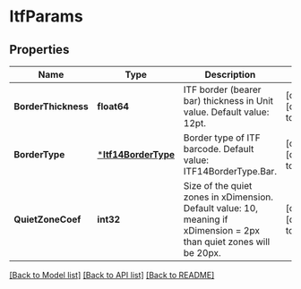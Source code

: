 # ItfParams

## Properties

Name | Type | Description | Notes
------------ | ------------- | ------------- | -------------
**BorderThickness** | **float64** | ITF border (bearer bar) thickness in Unit value. Default value: 12pt. | [optional] [default to null]
**BorderType** | [***Itf14BorderType**](ITF14BorderType.md) | Border type of ITF barcode. Default value: ITF14BorderType.Bar. | [optional] [default to null]
**QuietZoneCoef** | **int32** | Size of the quiet zones in xDimension. Default value: 10, meaning if xDimension &#x3D; 2px than quiet zones will be 20px. | [optional] [default to null]

[[Back to Model list]](../README.md#documentation-for-models) [[Back to API list]](../README.md#documentation-for-api-endpoints) [[Back to README]](../README.md)
